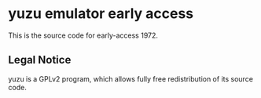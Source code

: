 yuzu emulator early access
=============

This is the source code for early-access 1972.

## Legal Notice

yuzu is a GPLv2 program, which allows fully free redistribution of its source code.